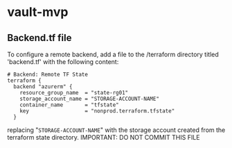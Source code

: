 # vault-mvp

## Backend.tf file
To configure a remote backend, add a file to the /terraform directory titled 'backend.tf' with the following content:
```
# Backend: Remote TF State
terraform {
  backend "azurerm" {
    resource_group_name  = "state-rg01"
    storage_account_name = "STORAGE-ACCOUNT-NAME"
    container_name       = "tfstate"
    key                  = "nonprod.terraform.tfstate"
  }
```
replacing "`STORAGE-ACCOUNT-NAME`" with the storage account created from the terraform state directory.
IMPORTANT: DO NOT COMMIT THIS FILE